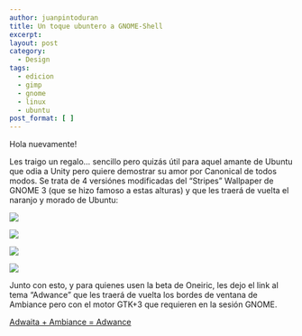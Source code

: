 ```yaml
---
author: juanpintoduran
title: Un toque ubuntero a GNOME-Shell
excerpt:
layout: post
category:
  - Design
tags:
  - edicion
  - gimp
  - gnome
  - linux
  - ubuntu
post_format: [ ]
---
```

Hola nuevamente!

Les traigo un regalo… sencillo pero quizás útil para aquel amante de Ubuntu que odia a Unity pero quiere demostrar su amor por Canonical de todos modos. Se trata de 4 versiónes modificadas del “Stripes” Wallpaper de GNOME 3 (que se hizo famoso a estas alturas) y que les traerá de vuelta el naranjo y morado de Ubuntu:

[![][1]][1]

[![][2]][2]

[![][3]][3]

[![][4]][4]

Junto con esto, y para quienes usen la beta de Oneiric, les dejo el link al tema “Adwance” que les traerá de vuelta los bordes de ventana de Ambiance pero con el motor GTK+3 que requieren en la sesión GNOME.

[Adwaita + Ambiance = Adwance][5]

 
 [1]: http://cabargas.com/images/stripes2.png
 [2]: http://cabargas.com/images/stripes.png
 [3]: http://cabargas.com/images/stripes-alt.png
 [4]: http://cabargas.com/images/stripes-alt2.png
 [5]: http://thedeviantmars.deviantart.com/art/Adwance-gtk3-207704533?q=boost%3Apopular&gtk3&qo=5|
